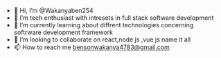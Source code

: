 - 👋 Hi, I’m @Wakanyaben254
- 👀 I’m tech enthusiast with intresets in full stack software development
- 🌱 I’m currently learning about diffrent technologies concerning softrware development framework
- 💞️ I’m looking to collaborate on react,node js ,vue js name it all
- 📫 How to reach me bensonwakanya4783@gmail.com

<!---
Wakanyaben254/Wakanyaben254 is a ✨ special ✨ repository because its `README.md` (this file) appears on your GitHub profile.
You can click the Preview link to take a look at your changes.
--->
